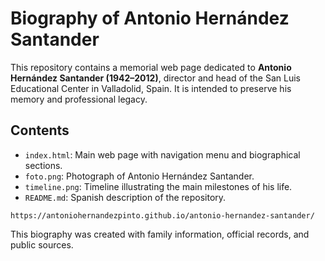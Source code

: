 # Biography of Antonio Hernández Santander

This repository contains a memorial web page dedicated to **Antonio Hernández Santander (1942–2012)**, 
director and head of the San Luis Educational Center in Valladolid, Spain. It is intended to preserve his memory and professional legacy.

## Contents
- `index.html`: Main web page with navigation menu and biographical sections.
- `foto.png`: Photograph of Antonio Hernández Santander.
- `timeline.png`: Timeline illustrating the main milestones of his life.
- `README.md`: Spanish description of the repository.

```
https://antoniohernandezpinto.github.io/antonio-hernandez-santander/
```
This biography was created with family information, official records, and public sources.
